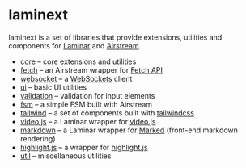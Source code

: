 # laminext

laminext is a set of libraries that provide extensions, utilities and components 
for [Laminar](https://github.com/raquo/Laminar) and [Airstream](https://github.com/raquo/Airstream).

* [core](/core) – core extensions and utilities
* [fetch](/fetch) – an Airstream wrapper for [Fetch API](https://developer.mozilla.org/en-US/docs/Web/API/Fetch_API) 
* [websocket](/websocket) – a [WebSockets](https://developer.mozilla.org/en-US/docs/Glossary/WebSockets) client 
* [ui](/ui) – basic UI utilities
* [validation](/validation) – validation for input elements
* [fsm](/fsm) – a simple FSM built with Airstream
* [tailwind](/tailwind) – a set of components built with [tailwindcss](https://tailwindcss.com/)
* [video.js](/videojs) – a Laminar wrapper for [video.js](https://www.npmjs.com/package/video.js)  
* [markdown](/markdown) – a Laminar wrapper for [Marked](https://www.npmjs.com/package/marked) (front-end markdown rendering) 
* [highlight.js](/highlght) – a wrapper for [highlight.js](https://highlightjs.org/)
* [util](/util) – miscellaneous utilities

